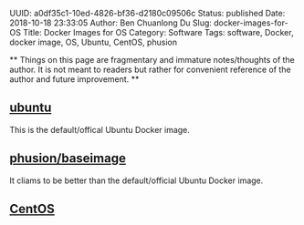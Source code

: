 UUID: a0df35c1-10ed-4826-bf36-d2180c09506c
Status: published
Date: 2018-10-18 23:33:05
Author: Ben Chuanlong Du
Slug: docker-images-for-OS
Title: Docker Images for OS
Category: Software
Tags: software, Docker, docker image, OS, Ubuntu, CentOS, phusion

**
Things on this page are
fragmentary and immature notes/thoughts of the author.
It is not meant to readers
but rather for convenient reference of the author and future improvement.
**

## [ubuntu](https://hub.docker.com/_/ubuntu/)

This is the default/offical Ubuntu Docker image.

## [phusion/baseimage](https://hub.docker.com/r/phusion/baseimage/)

It cliams to be better than the default/official Ubuntu Docker image. 

## [CentOS](https://hub.docker.com/r/_/centos/)